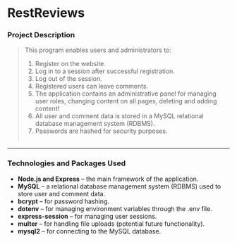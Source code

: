 # RestReviews
### Project Description
> This program enables users and administrators to:
>1. Register on the website.
>2. Log in to a session after successful registration.
>3. Log out of the session.
>4. Registered users can leave comments.
>5. The application contains an administrative panel for managing user roles, changing content on all pages, deleting and adding content!
>6. All user and comment data is stored in a MySQL relational database management system (RDBMS).
>7. Passwords are hashed for security purposes.
><br><br>

<hr>

### Technologies and Packages Used
* **Node.js and Express** – the main framework of the application.
* **MySQL** – a relational database management system (RDBMS) used to store user and comment data.
* **bcrypt** – for password hashing.
* **dotenv** – for managing environment variables through the .env file.
* **express-session** – for managing user sessions.
* **multer** – for handling file uploads (potential future functionality).
* **mysql2** – for connecting to the MySQL database.